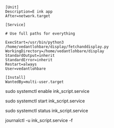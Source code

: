 ```
[Unit]
Description=E ink app
After=network.target

[Service]

# Use full paths for everything

ExecStart=/usr/bin/python3 /home/vedantlohbare/display/fetchanddisplay.py
WorkingDirectory=/home/vedantlohbare/display
StandardOutput=inherit
StandardError=inherit
Restart=always
User=vedantlohbare

[Install]
WantedBy=multi-user.target
```

sudo systemctl enable ink_script.service

sudo systemctl start ink_script.service

sudo systemctl status ink_script.service

journalctl -u ink_script.service -f